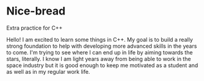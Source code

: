 # Nice-bread
Extra practice for C++

Hello! I am excited to learn some things in C++. My goal is to build a really 
strong foundation to help with developing more advanced skills in the years to come. 
I'm trying to see where I can end up in life by aiming towards the stars, literally. 
I know I am light years away from being able to work in the space industry but it is 
good enough to keep me motivated as a student and as well as in my regular work life.
